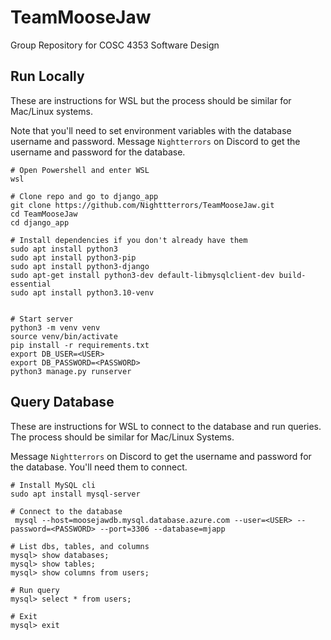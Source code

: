 # TeamMooseJaw
Group Repository for COSC 4353 Software Design

## Run Locally
These are instructions for WSL but the process should be similar for Mac/Linux systems.

Note that you'll need to set environment variables with the database username and password. Message `Nightterrors` on Discord to get the username and password for the database.

```
# Open Powershell and enter WSL
wsl

# Clone repo and go to django_app 
git clone https://github.com/Nighttterrors/TeamMooseJaw.git
cd TeamMooseJaw
cd django_app

# Install dependencies if you don't already have them
sudo apt install python3
sudo apt install python3-pip
sudo apt install python3-django
sudo apt-get install python3-dev default-libmysqlclient-dev build-essential
sudo apt install python3.10-venv


# Start server
python3 -m venv venv
source venv/bin/activate
pip install -r requirements.txt 
export DB_USER=<USER>
export DB_PASSWORD=<PASSWORD>
python3 manage.py runserver

```
## Query Database 
These are instructions for WSL to connect to the database and run queries. The process should be similar for Mac/Linux Systems.

Message `Nightterrors` on Discord to get the username and password for the database. You'll need them to connect.

```
# Install MySQL cli
sudo apt install mysql-server

# Connect to the database
 mysql --host=moosejawdb.mysql.database.azure.com --user=<USER> --password=<PASSWORD> --port=3306 --database=mjapp
 
# List dbs, tables, and columns
mysql> show databases;
mysql> show tables;
mysql> show columns from users;

# Run query
mysql> select * from users;
 
# Exit
mysql> exit
```